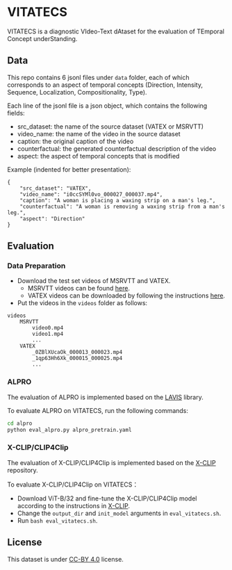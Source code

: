 # VITATECS

VITATECS is a diagnostic VIdeo-Text dAtaset for the evaluation of TEmporal Concept underStanding. 

## Data

This repo contains 6 jsonl files under `data` folder, each of which corresponds to an aspect of temporal concepts (Direction, Intensity, Sequence, Localization, Compositionality, Type). 

Each line of the jsonl file is a json object, which contains the following fields:
- src_dataset: the name of the source dataset (VATEX or MSRVTT)
- video_name: the name of the video in the source dataset
- caption: the original caption of the video
- counterfactual: the generated counterfactual description of the video
- aspect: the aspect of temporal concepts that is modified

Example (indented for better presentation):
```
{
    "src_dataset": "VATEX", 
    "video_name": "i0ccSYMl0vo_000027_000037.mp4", 
    "caption": "A woman is placing a waxing strip on a man's leg.", 
    "counterfactual": "A woman is removing a waxing strip from a man's leg.",
    "aspect": "Direction"
}
```

## Evaluation

### Data Preparation

- Download the test set videos of MSRVTT and VATEX.
    - MSRVTT videos can be found [here](https://github.com/m-bain/frozen-in-time#-finetuning-benchmarks-msr-vtt).
    - VATEX videos can be downloaded by following the instructions [here](https://eric-xw.github.io/vatex-website/download.html).
- Put the videos in the `videos` folder as follows:

```
videos
    MSRVTT
        video0.mp4
        video1.mp4
        ...
    VATEX
        _0ZBlXUcaOk_000013_000023.mp4
        _1qp63Hh6Xk_000015_000025.mp4
        ...
```

### ALPRO

The evaluation of ALPRO is implemented based on the [LAVIS](https://github.com/salesforce/LAVIS) library.

To evaluate ALPRO on VITATECS, run the following commands:

```bash
cd alpro
python eval_alpro.py alpro_pretrain.yaml
```

### X-CLIP/CLIP4Clip

The evaluation of X-CLIP/CLIP4Clip is implemented based on the [X-CLIP](https://github.com/xuguohai/X-CLIP) repository.

To evaluate X-CLIP/CLIP4Clip on VITATECS：
- Download ViT-B/32 and fine-tune the X-CLIP/CLIP4Clip model according to the instructions in [X-CLIP](https://github.com/xuguohai/X-CLIP).
- Change the `output_dir` and `init_model` arguments in `eval_vitatecs.sh`.
- Run `bash eval_vitatecs.sh`. 

## License

This dataset is under [CC-BY 4.0](https://creativecommons.org/licenses/by/4.0/) license.